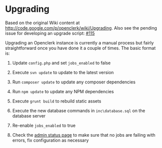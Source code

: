 Upgrading
=========

Based on the original Wiki content at http://code.google.com/p/openclerk/wiki/Upgrading.
Also see the pending issue for developing an upgrade script: [#115](http://redmine.jevon.org/issues/115)

Upgrading an Openclerk instance is currently a manual process but fairly
straightforward once you have done it a couple of times. The basic format is:

1. Update `config.php` and set `jobs_enabled` to false

1. Execute `svn update` to update to the latest version

1. Run `composer update` to update any composer dependencies

1. Run `npm update` to update any NPM dependencies

1. Execute `grunt build` to rebuild static assets

1. Execute the new database commands in `inc\database.sql` on the database server

1. Re-enable `jobs_enabled` to true

1. Check the [admin status page](http://localhost/clerk/admin_status) to make sure that no jobs are failing with errors, fix configuration as necessary
